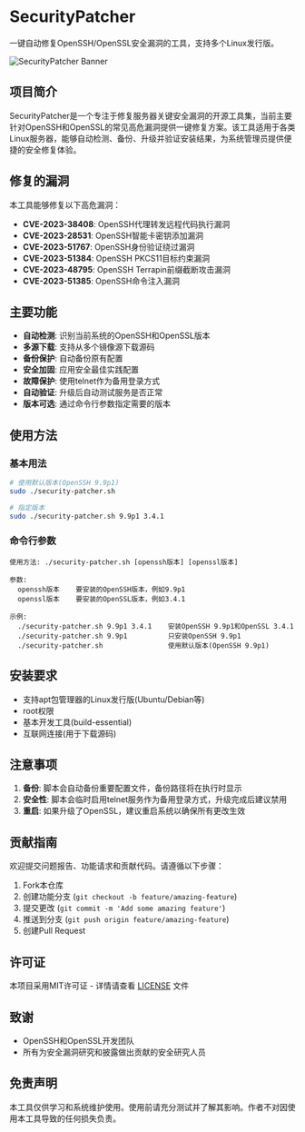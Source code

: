 # SecurityPatcher

一键自动修复OpenSSH/OpenSSL安全漏洞的工具，支持多个Linux发行版。

![SecurityPatcher Banner](./images/security-patcher-banner.svg)

## 项目简介

SecurityPatcher是一个专注于修复服务器关键安全漏洞的开源工具集，当前主要针对OpenSSH和OpenSSL的常见高危漏洞提供一键修复方案。该工具适用于各类Linux服务器，能够自动检测、备份、升级并验证安装结果，为系统管理员提供便捷的安全修复体验。

## 修复的漏洞

本工具能够修复以下高危漏洞：

- **CVE-2023-38408**: OpenSSH代理转发远程代码执行漏洞
- **CVE-2023-28531**: OpenSSH智能卡密钥添加漏洞
- **CVE-2023-51767**: OpenSSH身份验证绕过漏洞
- **CVE-2023-51384**: OpenSSH PKCS11目标约束漏洞
- **CVE-2023-48795**: OpenSSH Terrapin前缀截断攻击漏洞
- **CVE-2023-51385**: OpenSSH命令注入漏洞

## 主要功能

- **自动检测**: 识别当前系统的OpenSSH和OpenSSL版本
- **多源下载**: 支持从多个镜像源下载源码
- **备份保护**: 自动备份原有配置
- **安全加固**: 应用安全最佳实践配置
- **故障保护**: 使用telnet作为备用登录方式
- **自动验证**: 升级后自动测试服务是否正常
- **版本可选**: 通过命令行参数指定需要的版本

## 使用方法

### 基本用法

```bash
# 使用默认版本(OpenSSH 9.9p1)
sudo ./security-patcher.sh

# 指定版本
sudo ./security-patcher.sh 9.9p1 3.4.1
```

### 命令行参数

```
使用方法: ./security-patcher.sh [openssh版本] [openssl版本]

参数:
  openssh版本    要安装的OpenSSH版本，例如9.9p1
  openssl版本    要安装的OpenSSL版本，例如3.4.1

示例:
  ./security-patcher.sh 9.9p1 3.4.1    安装OpenSSH 9.9p1和OpenSSL 3.4.1
  ./security-patcher.sh 9.9p1          只安装OpenSSH 9.9p1
  ./security-patcher.sh                使用默认版本(OpenSSH 9.9p1)
```

## 安装要求

- 支持apt包管理器的Linux发行版(Ubuntu/Debian等)
- root权限
- 基本开发工具(build-essential)
- 互联网连接(用于下载源码)

## 注意事项

1. **备份**: 脚本会自动备份重要配置文件，备份路径将在执行时显示
2. **安全性**: 脚本会临时启用telnet服务作为备用登录方式，升级完成后建议禁用
3. **重启**: 如果升级了OpenSSL，建议重启系统以确保所有更改生效

## 贡献指南

欢迎提交问题报告、功能请求和贡献代码。请遵循以下步骤：

1. Fork本仓库
2. 创建功能分支 (`git checkout -b feature/amazing-feature`)
3. 提交更改 (`git commit -m 'Add some amazing feature'`)
4. 推送到分支 (`git push origin feature/amazing-feature`)
5. 创建Pull Request

## 许可证

本项目采用MIT许可证 - 详情请查看 [LICENSE](LICENSE) 文件

## 致谢

- OpenSSH和OpenSSL开发团队
- 所有为安全漏洞研究和披露做出贡献的安全研究人员

## 免责声明

本工具仅供学习和系统维护使用。使用前请充分测试并了解其影响。作者不对因使用本工具导致的任何损失负责。

